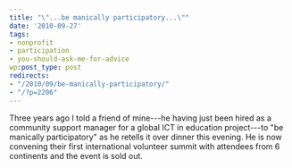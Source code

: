 ```yaml
---
title: "\"...be manically participatory...\""
date: '2010-09-27'
tags:
- nonprofit
- participation
- you-should-ask-me-for-advice
wp:post_type: post
redirects:
- "/2010/09/be-manically-participatory/"
- "/?p=2206"
---
```


Three years ago I told a friend of mine---he having just been hired as a community support manager for a global ICT in education project---to "be manically participatory" as he retells it over dinner this evening. He is now convening their first international volunteer summit with attendees from 6 continents and the event is sold out.
